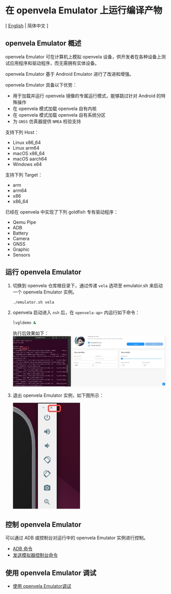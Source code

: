# 在 openvela Emulator 上运行编译产物

\[ [English](./../../en/quickstart/Run_Vela_on_Vela_Emulator.md) | 简体中文 \]

## openvela Emulator 概述

openvela Emulator 可在计算机上模拟 openvela 设备，供开发者在各种设备上测试应用程序和驱动程序，而无需拥有实体设备。

openvela Emulator 基于 Android Emulator 进行了改进和增强。

openvela Emulator 具备以下优势：

* 用于加载并运行 openvela 镜像的专属运行模式，能够跳过针对 Android 的特殊操作
* 在 openvela 模式加载 openvela 自有内核
* 在 openvela 模式加载 openvela 自有系统分区
* 为 `GNSS` 仿真器提供 `NMEA` 校验支持

支持下列 Host：

* Linux x86\_64
* Linux arm64
* macOS x86\_64
* macOS aarch64
* Windows x64

支持下列 Target：

* arm
* arm64
* x86
* x86\_64

已经在 openvela 中实现了下列 goldfish 专有驱动程序：

* Qemu Pipe
* ADB
* Battery
* Camera
* GNSS
* Graphic
* Sensors

## 运行 openvela Emulator

1. 切换到 openvela 仓库根目录下，通过传递 `vela` 选项至 emulator.sh 来启动一个 openvela Emulator 实例。

    ```Bash
    ./emulator.sh vela
    ```

2. openvela 启动进入 `nsh` 后，在 `openvela-ap>` 内运行如下命令：

    ```Bash
    lvgldemo &
    ```

    执行后效果如下：
    ![img](images/001.png)

3. 退出 openvela Emulator 实例，如下图所示：

    ![img](images/002.png)

## 控制 openvela Emulator

可以通过 ADB 或控制台对运行中的 openvela Emulator 实例进行控制。

* [ADB 命令](./Android_Debug_Bridge_commands_zh-cn.md)
* [发送模拟器控制台命令](./Send_emulator_console_commands_zh-cn.md)

## 使用 openvela Emulator 调试

* [使用 openvela Emulator调试](./Debugging_Vela_with_Vela_Emulator_zh-cn.md)
